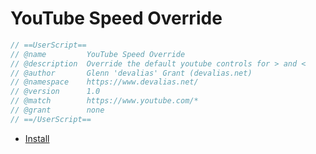 # YouTube Speed Override

```javascript
// ==UserScript==
// @name         YouTube Speed Override
// @description  Override the default youtube controls for > and <
// @author       Glenn 'devalias' Grant (devalias.net)
// @namespace    https://www.devalias.net/
// @version      1.0
// @match        https://www.youtube.com/*
// @grant        none
// ==/UserScript==
```

- [Install](https://github.com/0xdevalias/userscripts/raw/main/userscripts/youtube-speed-override/youtube-speed-override.user.js)
